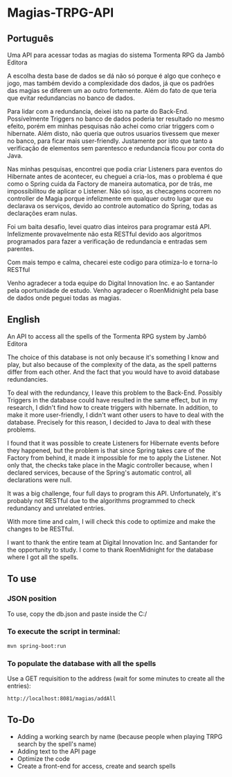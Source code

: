 # Magias-TRPG-API

## Português

Uma API para acessar todas as magias do sistema Tormenta RPG da Jambô Editora

A escolha desta base de dados se dá não só porque é algo que conheço e jogo, mas também devido a complexidade dos dados, já que os padrões das magias se diferem um ao outro fortemente. Além do fato de que teria que evitar redundancias no banco de dados.

Para lidar com a redundancia, deixei isto na parte do Back-End. Possívelmente Triggers no banco de dados poderia ter resultado no mesmo efeito, porém em minhas pesquisas não achei como criar triggers com o hibernate. Além disto, não queria que outros usuarios tivessem que mexer no banco, para ficar mais user-friendly. Justamente por isto que tanto a verificação de elementos sem parentesco e redundancia ficou por conta do Java.

Nas minhas pesquisas, encontrei que podia criar Listeners para eventos do Hibernate antes de acontecer, eu cheguei a cria-los, mas o problema é que como o Spring cuida da Factory de maneira automatica, por de trás, me impossibilitou de aplicar o Listener. Não só isso, as checagens ocorrem no controller de Magia porque infelizmente em qualquer outro lugar que eu declarava os serviços, devido ao controle automatico do Spring, todas as declarações eram nulas.

Foi um baita desafio, levei quatro dias inteiros para programar está API. Infelizmente provavelmente não esta RESTful devido aos algoritmos programados para fazer a verificação de redundancia e entradas sem parentes.

Com mais tempo e calma, checarei este codigo para otimiza-lo e torna-lo RESTful

Venho agradecer a toda equipe do Digital Innovation Inc. e ao Santander pela oportunidade de estudo.
Venho agradecer o RoenMidnight pela base de dados onde peguei todas as magias.

## English

An API to access all the spells of the Tormenta RPG system by Jambô Editora

The choice of this database is not only because it's something I know and play, but also because of the complexity of the data, as the spell patterns differ from each other. And the fact that you would have to avoid database redundancies.

To deal with the redundancy, I leave this problem to the Back-End. Possibly Triggers in the database could have resulted in the same effect, but in my research, I didn't find how to create triggers with hibernate. In addition, to make it more user-friendly, I didn't want other users to have to deal with the database. Precisely for this reason, I decided to Java to deal with these problems.

I found that it was possible to create Listeners for Hibernate events before they happened, but the problem is that since Spring takes care of the Factory from behind, it made it impossible for me to apply the Listener. Not only that, the checks take place in the Magic controller because, when I declared services, because of the Spring's automatic control, all declarations were null.

It was a big challenge, four full days to program this API. Unfortunately, it's probably not RESTful due to the algorithms programmed to check redundancy and unrelated entries.

With more time and calm, I will check this code to optimize and make the changes to be RESTful.

I want to thank the entire team at Digital Innovation Inc. and Santander for the opportunity to study.
I come to thank RoenMidnight for the database where I got all the spells.

## To use

### JSON position

To use, copy the db.json and paste inside the C:/

### To execute the script in terminal:

```shell script
mvn spring-boot:run
```

### To populate the database with all the spells

Use a GET requisition to the address (wait for some minutes to create all the entries):

```shell script
http://localhost:8081/magias/addAll
```

## To-Do

* Adding a working search by name (because people when playing TRPG search by the spell's name)
* Adding text to the API page
* Optimize the code
* Create a front-end for access, create and search spells
